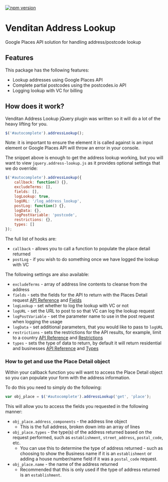 [![npm version](https://badge.fury.io/js/%40venditan%2Faddress-lookup.svg)](https://badge.fury.io/js/%40venditan%2Faddress-lookup)

# Venditan Address Lookup

Google Places API solution for handling address/postcode lookup

## Features ##

This package has the following features:

* Lookup addresses using Google Places API
* Complete partial postcodes using the postcodes.io API
* Logging lookup with VC for billing

## How does it work? ##

Venditan Address Lookup jQuery plugin was written so it will do a lot of the heavy lifting for you.

```javascript
$('#autocomplete').addressLookup();
```

Note: it is important to ensure the element it is called against is an input element or Google Places API will throw an error in your console.

The snippet above is enough to get the address lookup working, but you will want to view ``jquery.address-lookup.js`` as it provides optional settings that we do override:

```javascript
$('#autocomplete').addressLookup({
    callback: function() {},
    excludeTerms: [],
    fields: [],
    logLookup: true,
    logURL: '/log_address_lookup',
    postLog: function() {},
    logData: {},
    logPostVariable: 'postcode',
    restrictions: {},
    types: []
});
```

The full list of hooks are:

* `callback` - allows you to call a function to populate the place detail returned
* `postLog` - if you wish to do something once we have logged the lookup with VC

The following settings are also available:

* `excludeTerms` - array of address line contents to cleanse from the address
* `fields` - sets the fields for the API to return with the Places Detail request [API Reference](https://developers.google.com/maps/documentation/javascript/reference/places-widget#Autocomplete.setFields) and [Fields](https://developers.google.com/maps/documentation/javascript/reference/places-service#PlaceResult)
* `logLookup` - set whether to log the lookup with VC or not
* `logURL` - set the URL to post to so that VC can log the lookup request
* `logPostVariable` - set the parameter name to use in the post request when logging the usage
* `logData` - set additional parameters, that you would like to pass to `logURL`
* `restrictions` - sets the restrictions for the API results, for example, limit to a country [API Reference](https://developers.google.com/maps/documentation/javascript/reference/places-widget#Autocomplete.setComponentRestrictions) and [Restrictions](https://developers.google.com/maps/documentation/javascript/reference/places-autocomplete-service#ComponentRestrictions)
* `types` - sets the type of data to return, by default it will return residential and businesses [API Reference](https://developers.google.com/maps/documentation/javascript/reference/places-widget#Autocomplete.setTypes) and [Types](https://developers.google.com/places/supported_types#table3)

### How to get and use the Place Detail object ###

Within your callback function you will want to access the Place Detail object so you can populate your form with the address information.

To do this you need to simply do the following:

```javascript
var obj_place = $('#autocomplete').addressLookup('get', 'place');
```

This will allow you to access the fields you requested in the following manner:

* ```obj_place.address_components``` - the address line object
    * This is the full address, broken down into an array of lines
* ```obj_place.types``` - the type(s) of the address returned based on the request performed, such as `establishment`, `street_address`, `postal_code`, etc.
    * You can use this to determine the type of address returned - such as choosing to show the Business name if it is an `establishment` or adding a house number/name field if it was a `postal_code` request. 
* ```obj_place.name``` - the name of the address returned
    * Recommended that this is only used if the type of address returned is an `establishment`.
